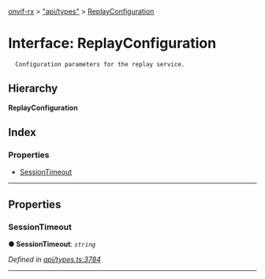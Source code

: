 [onvif-rx](../README.md) > ["api/types"](../modules/_api_types_.md) > [ReplayConfiguration](../interfaces/_api_types_.replayconfiguration.md)

# Interface: ReplayConfiguration

```
  Configuration parameters for the replay service.
```

## Hierarchy

**ReplayConfiguration**

## Index

### Properties

* [SessionTimeout](_api_types_.replayconfiguration.md#sessiontimeout)

---

## Properties

<a id="sessiontimeout"></a>

###  SessionTimeout

**● SessionTimeout**: *`string`*

*Defined in [api/types.ts:3784](https://github.com/patrickmichalina/onvif-rx/blob/034e4d6/src/api/types.ts#L3784)*

___

